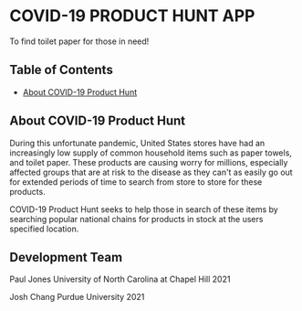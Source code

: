 # COVID-19 PRODUCT HUNT APP

To find toilet paper for those in need!

## Table of Contents

* [About COVID-19 Product Hunt](#about-covid-19-product-hunt)

## About COVID-19 Product Hunt

During this unfortunate pandemic, United States stores have had an increasingly low supply of common household items such as paper towels, and toilet paper. These products are causing worry for millions, especially affected groups that are at risk to the disease as they can't as easily go out for extended periods of time to search from store to store for these products.

COVID-19 Product Hunt seeks to help those in search of these items by searching popular national chains for products in stock at the users specified location. 

## Development Team

Paul Jones
University of North Carolina at Chapel Hill 2021

Josh Chang
Purdue University 2021
